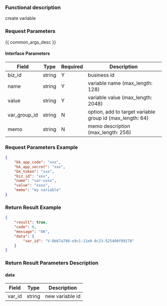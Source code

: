 ### Functional description

create variable

### Request Parameters

{{ common_args_desc }}

#### Interface Parameters

| Field          | Type      | Required | Description |
|----------------|-----------|----------|-------------|
| biz_id         |  string   | Y        | business id     |
| name           |  string   | Y        | variable name (max_length: 128)  |
| value          |  string   | Y        | variable value (max_length: 2048)  |
| var_group_id   |  string   | N        | option, add to target variable group id (max_length: 64)  |
| memo           |  string   | N        | memo description (max_length: 256) |

### Request Parameters Example

```json
{
    "bk_app_code": "xxx",
    "bk_app_secret": "xxx",
    "bk_token": "xxx",
    "biz_id": "xxx",
    "name": "var-xxxx",
    "value": "xxxx",
    "memo": "my variable"
}
```

### Return Result Example

```json
{
    "result": true,
    "code": 0,
    "message": "OK",
    "data": {
        "var_id": "V-0b67a798-e9c1-11e9-8c23-525400f99278"
    }
}
```

### Return Result Parameters Description

#### data

| Field    | Type   | Description     |
|----------|--------|-----------------|
| var_id   | string | new variable id |
